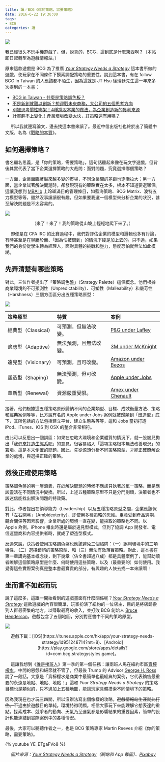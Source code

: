 ```yaml
---
title: 讀／BCG《你的策略，需要策略》
date: 2016-6-22 19:30:00
tags:
- BCG
categories: 讀
---
```

![](cover.jpg)

我已經很久不玩手機遊戲了，但，說真的，BCG，這到底是什麼東西啊？（本站即日起轉型為遊戲情報站。）<!--more-->

原來這款遊戲是 BCG 為了推廣 [*Your Strategy Needs a Strategy*](https://www.bcgperspectives.com/yourstrategyneedsastrategy) 這本書所做的遊戲，使玩家在不同條件下摸索調配策略的重要性。說到這本書，有在 follow BCG in Taiwan 的人應該都不陌生，因為這就是 JT Hsu 徐瑞廷先生這一年來多次提到的一本書：

* [BCG in Taiwan - 什麼是策略調色板？](https://www.facebook.com/BCGinTaiwan/posts/1061612530576623)
* [不是新創就難以創新？想迎戰未來商務，大公司的五個思考方向](http://www.bnext.com.tw/article/view/id/39402)
* [別被思考慣性綁架！4種跳脫本業的做法，為企業創造新的獲利來源](http://www.managertoday.com.tw/columns/view/52358)
* [計畫趕不上變化！產業環境改變太快，訂策略還有用嗎？](http://www.managertoday.com.tw/columns/view/52185)

　
所以我就邊寫論文，邊去找這本書來讀了。最近中信出版社也終於出了簡體中文版，名為《[戰略的本質](https://book.douban.com/subject/26808540/)》。

## 如何選擇策略？

書名顧名思義，是「你的策略，需要策略」，這句話聽起來像在玩文字遊戲，但背後其實代表了當下企業選擇策略的大哉問：面對問題，究竟選擇哪個策略？

一方面，企業面臨著越來越多變的市場，不同企業間的差距也逐漸拉大；另一方面，當企業試著解決問題時，卻發現現有的策略實在太多，根本不知道要選哪個。這讓我想到 [MBAlib](http://wiki.mbalib.com/wiki/%E9%A6%96%E9%A1%B5) 上玲瑯滿目的管理條目，如藍海策略、BCG Matrix、波特五力模型等等，雖然沒事讀讀很有趣，但如果要我選一個模型來分析企業的狀況，甚至解決問題是不太容易的。

![](strategy.png)
<center>（來了！來了！我的策略從山坡上輕輕地爬下來了。）</center>

　
即便是在 CFA IRC 的比賽過程中，我們對評估企業的模型和邏輯也多有討論，有時甚至是在聊勝於無、「因為怕被問到」的情況下硬是加上去的。只不過，如果我們的身份從學生轉為經理人，面對具體的挑戰和壓力，態度恐怕就無法如此模糊。

## 先弄清楚有哪些策略

對此，三位作者提出了「策略調色盤」（Strategy Palette）這個概念。他們根據商業環境的不可預測性（Unpredictability）、可塑性（Malleability）和嚴苛性（Harshness）三個方面區分出五種策略原型：

![](archetypes.png)

|策略原型|特質|案例|
|:--|:--|:--|
|經典型（Classical）|可預測，但無法改變。|[P&G under Lafley](http://fortune.com/2009/06/09/pgs-lafley-lessons-in-leadership/)|
|適應型（Adaptive）|無法預測，且無法改變。|[3M under McKnight](http://qaspire.com/2008/08/21/on-initiatives-mistakes-and-mcknight-principles-for-innovation/)|
|遠見型（Visionary）|可預測，且可改變。|[Amazon under Bezos](http://fortune.com/amazon-jeff-bezos-prime/)|
|塑造型（Shaping）|無法預測，但可改變。|[Apple under Jobs](https://hbr.org/2012/04/the-real-leadership-lessons-of-steve-jobs)|
|革新型（Renewal）|資源嚴重受限。|[Amex under Chenault](https://blog.kissmetrics.com/lessons-from-ken-chenault/)|

接著，他們根據這五種策略原形歸納不同的企業類型、目標、成效衡量方法、策略和經典案例等等，比方說有名的 Apple under Jobs 案例就被歸類到「塑造型」底下，其所包括的方法包括建立平台、建立生態系等等，這和 Jobs 當初打造 iPod、iTunes、iOS 到 OSX 的整合非常相符。

由此可以反思出一個誤區：如果在忽略大環境和企業體質的情況下，就一股腦兒拋出「[我們來打造生態系吧](https://rocket.cafe/talks/75401)」的意見，很容易陷入「這項策略根本無法改善現況」的窘境。這是本末倒置的問題，因此，先從源頭分析不同策略原型，才能正確瞭解企業的處境，與選擇正確的策略。

## 然後正確使用策略

策略調色盤的另一層涵義，在於解決問題的時候不應該只執著於單一策略，而是應該靈活在不同情況中變換。所以，上述五種策略原型不只是分門別類，決策者也不該迷信能找出解決問題的特效藥。

對此，作者提出在領導能力（Leadership）以及五種策略原型之間，企業應該保有「[左右開弓](https://www.bcgperspectives.com/content/articles/business_unit_strategy_growth_ambidexterity_art_of_thriving_in_complex_environments/)」（Ambidexterity），即使用多種策略的思維。畢竟受到產品週期、競合關係等因素影響，企業所處的環境一直在變，能採取的策略也不同。以 Apple 為例，iPhone 推出時還是屬於遠見型模式，但到了協調 App 開發者、電信運營商和內容提供者時，就成了塑造型模式。

反過來說，決策者使用策略調色盤也應該避免三個陷阱：（一）誤判環境中的三項特性、（二）選擇錯誤的策略原型、和（三）無法有效落實策略。對此，這本書在第一章講完基本概念後，剩下幾章（佔全書超過八成）都是具體案例了，能幫助讀者瞭解這個策略原型是什麼、何時使用這些策略、以及（最重要的）如何使用。我覺得這些實際案例真是整本書最寶貴的部分，有興趣的人快去找一本來讀啊！

## 坐而言不如起而玩

說了這麼多，這跟一開始看到的遊戲畫面有什麼關係呢？[*Your Strategy Needs a Strategy*](https://itunes.apple.com/hk/app/your-strategy-needs-strategy/id951248714?mt=8) 這款遊戲的內容很簡單，玩家扮演了紐約的一位店主，目的是將店鋪搬到人群最密集的地方，以賺取最高的收入，並打敗 BCG 創始人 [Bruce Henderson](https://en.wikipedia.org/wiki/Bruce_Henderson)。遊戲包含了五個地圖，分別對應書中不同的策略原型。

![](game.png)
<center>遊戲下載：[iOS](https://itunes.apple.com/hk/app/your-strategy-needs-strategy/id951248714?mt=8)、[Android](https://play.google.com/store/apps/details?id=com.bcg.strategystyles.game)。</center>

　
這讓我想到《[誰是接班人](https://zh.wikipedia.org/zh-hk/%E9%A3%9B%E9%BB%83%E9%A8%B0%E9%81%94)》第一季的第一個任務：讓兩班人馬在紐約市區[賣檸檬水](http://apprentice8.mysinablog.com/index.php?op=ViewArticle&articleId=1464905)。中間的恩怨和細節就不管了，但最後 Trump 的 Advisor [George H. Ross](https://en.wikipedia.org/wiki/George_H._Ross) 說了一段話，大意是「賣檸檬水是商業中最簡單也最經典的案例，它代表銷售最重要的永遠是地點、地點、地點！」這和 *Your Strategy Needs a Strategy* 的策略目標也是類似的，只不過加上五種地圖，能讓玩家具體摸索不同情境下的策略。

因為我現在也才玩三四關，所以沒辦法寫出個像樣的攻略。~~遊戲情報站生涯就此打住。~~不過由於遊戲目的單純，環境特徵明顯，相信大家玩下來能理解它想表達的重點。探索成本、競爭者的動向、天氣乃至運氣都是影響結果的重要因素，簡單的設計也能連結到實際案例中的各種情況。

最後，大家可以聽聽作者之一，也是 BCG 策略專家 Martin Reeves 介紹《你的策略，需要策略》。

{% youtube YE_ETgaFVo8 %}

　
*圖片來源：[Your Strategy Needs a Strategy](https://www.bcgperspectives.com/yourstrategyneedsastrategy)（網站和 App 截圖）、[Pixabay](https://pixabay.com/zh/%E6%B0%B4%E5%BD%A9-%E9%A2%9C%E6%96%99-%E8%89%B2%E5%BD%A9-858168/)*
